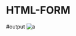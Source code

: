 # HTML-FORM
#output
![a](https://github.com/Harshal-Meher/HTML-FORM/assets/134125835/31e9c446-3e9e-4558-90b1-65816eed0706)
